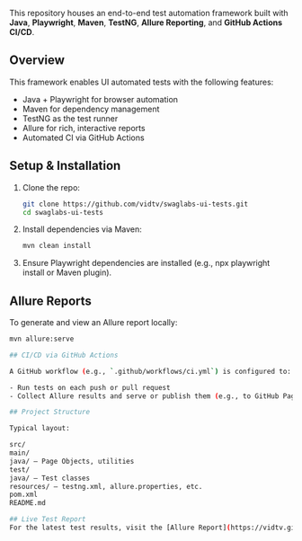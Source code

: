 This repository houses an end-to-end test automation framework built with **Java**, **Playwright**, **Maven**, **TestNG**, 
**Allure Reporting**, and **GitHub Actions CI/CD**.

## Overview

This framework enables UI automated tests with the following features:

- Java + Playwright for browser automation
- Maven for dependency management
- TestNG as the test runner
- Allure for rich, interactive reports
- Automated CI via GitHub Actions

## Setup & Installation

1. Clone the repo:
   ```bash
   git clone https://github.com/vidtv/swaglabs-ui-tests.git
   cd swaglabs-ui-tests

2. Install dependencies via Maven:

   ```bash
   mvn clean install
   
3. Ensure Playwright dependencies are installed (e.g., npx playwright install or Maven plugin).

## Allure Reports

To generate and view an Allure report locally:
   ```bash
   mvn allure:serve

## CI/CD via GitHub Actions

A GitHub workflow (e.g., `.github/workflows/ci.yml`) is configured to:

- Run tests on each push or pull request  
- Collect Allure results and serve or publish them (e.g., to GitHub Pages or as artifacts)  

## Project Structure

Typical layout:

src/
main/
java/ — Page Objects, utilities
test/
java/ — Test classes
resources/ — testng.xml, allure.properties, etc.
pom.xml
README.md

## Live Test Report
For the latest test results, visit the [Allure Report](https://vidtv.github.io/swaglabs-ui-tests/).